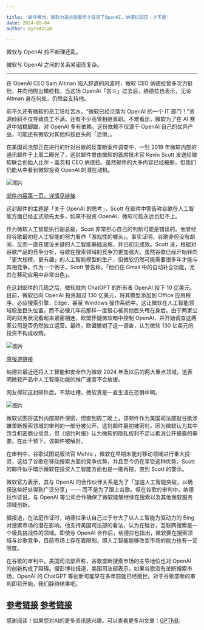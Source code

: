 ```yaml
---

title: '邮件曝光，微软为追谷歌脚步才投资了OpenAI，纳德拉回应：才不是'
date: 2024-05-04
author: ByteAILab

---
```


微软与 OpenAI 剪不断理还乱。

微软与 OpenAI 之间的关系紧密而复杂。

---
在 OpenAI CEO Sam Altman 陷入辞退的风波时，微软 CEO 纳德拉曾多次力挺他，并向他抛出橄榄枝。当这场 OpenAI「宫斗」过去后，纳德拉也表示，无论 Altman 身在何处，仍然会支持他。

前不久还有微软的员工狂吐苦水，“微软已经沦落为 OpenAI 的一个 IT 部门！”资源倾斜不仅导致员工不满，还有不少高管相继离职。不难看出，微软为了在 AI 赛道中站稳脚跟，对 OpenAI 多有依赖。这份依赖不仅源于 OpenAI 自己的优异产品，可能还有微软对其他科技巨头的「恐惧」。

在美国司法部正在进行的针对谷歌的反垄断案件调查中，一封 2019 年微软内部的通讯邮件于上周二曝光了，这封邮件曾由微软的首席技术官 Kevin Scott 发送给微软联合创始人比尔 - 盖茨和 CEO 纳德拉。虽然邮件的大多内容已经被删，但我们仍能从中看到微软投资 OpenAI 的潜在动机。

![图片](https://mmbiz.qpic.cn/sz_mmbiz_png/KmXPKA19gWibwibzv0tWS9zicX1DSa4lkiaGZ3HVmaLeN8caZo1uL1xEFYuJuhuorZ8AnZaYprQIqXrt2icr2dEkGFA/640?wx_fmt=png&from=appmsg)

[邮件内容第一页，详情见链接](https://assets.bwbx.io/documents/users/iqjWHBFdfxIU/r22rfPap2wyQ/v0)

这封邮件的主题是「关于 OpenAI 的思考」，Scott 在邮件中警告称谷歌在人工智能方面已经正式领先太多，如果不投资 OpenAI，微软可能永远也赶不上。

作为微软人工智能执行副总裁，Scott 非常担心自己的判断可能是错误的。他曾经将谷歌最初在人工智能的努力看作「游戏性的噱头」。事实证明，谷歌非但没有胡闹，反而一直在建设关键的人工智能基础设施，并已初见成效。Scott 说，根据对谷歌产品的竞争分析，谷歌在搜索领域的竞争力更加强大。虽然谷歌已经开始转向「更大规模、更有趣」的人工智能模型的生产，但微软仍然可能需要很多年才能与其相竞争。作为一个例子，Scott 警告称，「他们在 Gmail 中的自动补全功能，尤其在移动应用中非常出色」。

在这封邮件的几周之后，微软就向 ChatGPT 的所有者 OpenAI 投下 10 亿美元。目前，微软已向 OpenAI 投资超过 130 亿美元，将其模型添加到 Office 应用程序、必应搜索引擎、Edge，甚至 Windows 操作系统中。这让微软在人工智能领域稳坐巨头位置，而不必像几年前那样一度担心被其他巨头甩在身后。由于两家公司的财务状况看起来紧密相连，欧盟怀疑微软暗中控制 OpenAI，并开始调查这两家公司是否仍然独立运营。最终，欧盟撤销了这一调查，认为微软 130 亿美元的投资不构成收购。

![图片](https://mmbiz.qpic.cn/sz_mmbiz_png/KmXPKA19gWibwibzv0tWS9zicX1DSa4lkiaGUeibTdPf6Xo6hibryRTWuRt0FH8pnYT39ibKLMu7YGXmhaRm0icyuNlvew/640?wx_fmt=png&from=appmsg)

[原报道链接](https://www.reuters.com/technology/microsofts-13-bln-openai-deal-avoid-formal-eu-probe-bloomberg-news-reports-2024-04-17)

纳德拉最近还将人工智能和安全作为微软 2024 年及以后的两大重点领域，这表明微软产品中人工智能功能的推广速度不会放缓。

网友得知这封邮件后，不禁吐槽，微软真是一直生活在恐惧中啊。

![图片](https://mmbiz.qpic.cn/sz_mmbiz_png/KmXPKA19gWibwibzv0tWS9zicX1DSa4lkiaGejuFn0KuussT64qNGcw9R9gAprRCJtBBpicScKQ7pmpvsTkYxrQFKUQ/640?wx_fmt=png&from=appmsg)

微软试图将这封内部邮件保密，但直到周二晚上，该邮件作为美国司法部就谷歌涉嫌垄断搜索领域的审判的一部分被公开。这封邮件最初被密封，因为微软认为其中包含机密商业信息，但《纽约时报》认为微软的隐私权利不足以抵消公开披露的需要。在此干预下，该邮件被解封。

在审判中，谷歌试图说服法官 Mehta ，微软在早期未能对移动领域进行重大投资，这给了谷歌在移动搜索方面的竞争优势，并且至今仍在享受这种优势。Scott 的邮件似乎暗示微软在投资人工智能方面也是一拖再拖，直到 Scott 的警示。

微软官方表示，其与 OpenAI 的合作伙伴关系是为了「加速人工智能突破，以确保这些好处得到广泛分享」—— 而不是为了跟上谷歌。但在谷歌的审判中，纳德拉作证说，与 OpenAI 等公司合作确保了微软能够继续在搜索以及其他微软服务领域创新。

据报道，在法庭作证时，纳德拉承认自己过于夸大了以人工智能为驱动力的 Bing 对搜索市场的潜在影响。他支持美国司法部的看法，认为在硅谷，互联网搜索是一个极具挑战性的领域。即使与 OpenAI 合作后，纳德拉也指出，微软要在搜索领域与谷歌竞争，目前市场上存在着限制，即人工智能能够改变市场的能力也有一定限度。

在谷歌的审判中，美国司法部声称，谷歌垄断搜索市场的主导地位也对 OpenAI 的创新构成了阻碍。据彭博社报道，美国司法部表示，如果谷歌没有垄断搜索市场，OpenAI 的 ChatGPT 等创新可能早在多年前就已经面世。对于谷歌垄断的审判即将开始，我们静待结果吧。

[参考链接](https://arstechnica.com/tech-policy/2024/05/email-microsoft-didnt-want-seen-reveals-rushed-decision-to-invest-in-openai/)
[参考链接](https://www.theverge.com/2024/5/1/24146302/microsoft-openai-investment-google-worries-internal-emails)
---
感谢阅读！如果您对AI的更多资讯感兴趣，可以查看更多AI文章：[GPTNB](https://gptnb.com)。